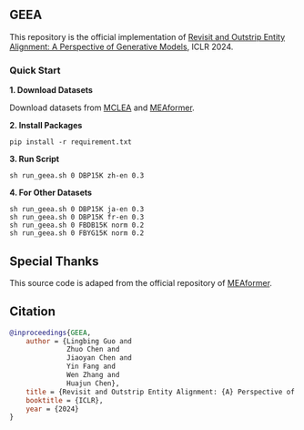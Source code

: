 ## GEEA

This repository is the official implementation of [Revisit and Outstrip Entity Alignment: A Perspective of Generative Models](https://arxiv.org/abs/2305.14651), ICLR 2024.


### Quick Start

**1. Download Datasets**

Download datasets from [MCLEA](https://github.com/lzxlin/MCLEA) and [MEAformer](https://github.com/zjukg/MEAformer).


**2. Install Packages**

```
pip install -r requirement.txt
```

**3. Run Script**

```
sh run_geea.sh 0 DBP15K zh-en 0.3 
```

**4. For Other Datasets**

```
sh run_geea.sh 0 DBP15K ja-en 0.3 
sh run_geea.sh 0 DBP15K fr-en 0.3 
sh run_geea.sh 0 FBDB15K norm 0.2
sh run_geea.sh 0 FBYG15K norm 0.2
```

## Special Thanks

This source code is adaped from the official repository of [MEAformer](https://github.com/zjukg/MEAformer).

## Citation

```bib
@inproceedings{GEEA,
    author = {Lingbing Guo and
              Zhuo Chen and
              Jiaoyan Chen and
              Yin Fang and
              Wen Zhang and
              Huajun Chen},
    title = {Revisit and Outstrip Entity Alignment: {A} Perspective of Generative Models},
    booktitle = {ICLR},
    year = {2024}
}
```
